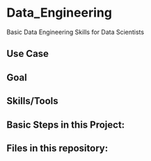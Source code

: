 # Data_Engineering
Basic Data Engineering Skills for Data Scientists


## Use Case


## Goal 


## Skills/Tools

## Basic Steps in this Project: 


## Files in this repository: 



